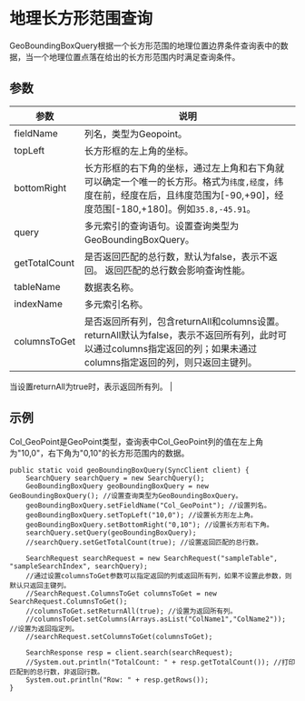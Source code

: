 # 地理长方形范围查询

GeoBoundingBoxQuery根据一个长方形范围的地理位置边界条件查询表中的数据，当一个地理位置点落在给出的长方形范围内时满足查询条件。

## 参数

|参数|说明|
|--|--|
|fieldName|列名，类型为Geopoint。|
|topLeft|长方形框的左上角的坐标。|
|bottomRight|长方形框的右下角的坐标，通过左上角和右下角就可以确定一个唯一的长方形。格式为`纬度,经度`，纬度在前，经度在后，且纬度范围为\[-90,+90\]，经度范围\[-180,+180\]。例如`35.8,-45.91`。 |
|query|多元索引的查询语句。设置查询类型为GeoBoundingBoxQuery。|
|getTotalCount|是否返回匹配的总行数，默认为false，表示不返回。 返回匹配的总行数会影响查询性能。 |
|tableName|数据表名称。|
|indexName|多元索引名称。|
|columnsToGet|是否返回所有列，包含returnAll和columns设置。 returnAll默认为false，表示不返回所有列，此时可以通过columns指定返回的列；如果未通过columns指定返回的列，则只返回主键列。

当设置returnAll为true时，表示返回所有列。 |

## 示例

Col\_GeoPoint是GeoPoint类型，查询表中Col\_GeoPoint列的值在左上角为"10,0"，右下角为"0,10"的长方形范围内的数据。

```
public static void geoBoundingBoxQuery(SyncClient client) {
    SearchQuery searchQuery = new SearchQuery();
    GeoBoundingBoxQuery geoBoundingBoxQuery = new GeoBoundingBoxQuery(); //设置查询类型为GeoBoundingBoxQuery。
    geoBoundingBoxQuery.setFieldName("Col_GeoPoint"); //设置列名。
    geoBoundingBoxQuery.setTopLeft("10,0"); //设置长方形左上角。
    geoBoundingBoxQuery.setBottomRight("0,10"); //设置长方形右下角。
    searchQuery.setQuery(geoBoundingBoxQuery);
    //searchQuery.setGetTotalCount(true); //设置返回匹配的总行数。

    SearchRequest searchRequest = new SearchRequest("sampleTable", "sampleSearchIndex", searchQuery);
    //通过设置columnsToGet参数可以指定返回的列或返回所有列，如果不设置此参数，则默认只返回主键列。
    //SearchRequest.ColumnsToGet columnsToGet = new SearchRequest.ColumnsToGet();
    //columnsToGet.setReturnAll(true); //设置为返回所有列。
    //columnsToGet.setColumns(Arrays.asList("ColName1","ColName2")); //设置为返回指定列。
    //searchRequest.setColumnsToGet(columnsToGet);

    SearchResponse resp = client.search(searchRequest);
    //System.out.println("TotalCount: " + resp.getTotalCount()); //打印匹配到的总行数，非返回行数。
    System.out.println("Row: " + resp.getRows());
}
```

